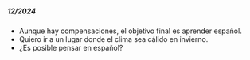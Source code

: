 

##### 12/2024

- Aunque hay compensaciones, el objetivo final es aprender español.
- Quiero ir a un lugar donde el clima sea cálido en invierno.
- ¿Es posible pensar en español?
